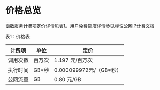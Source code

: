 # 价格总览

函数服务计费项定价详情见表1。用户免费额度详情参见[弹性公网IP计费文档](../../../../Pricing/Billing-Overview.md)

表1：价格表

| 计费项   | 单位   | 定价                    |
| -------- | ------ | ----------------------- |
| 调用次数 | 百万次 | 1.197 元/百万次         |
| 执行时间 | GB*秒  | 0.000099972元/（GB*秒） |
| 公网流量 | GB     | 0.80 元/GB              |
